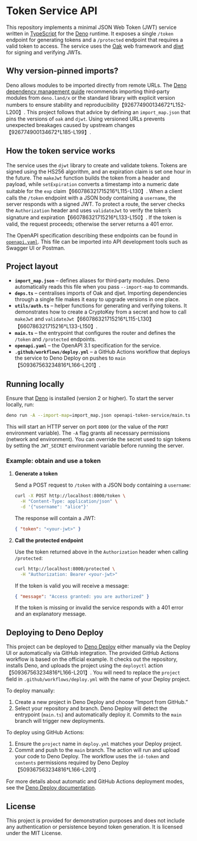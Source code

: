 # Token Service API

This repository implements a minimal JSON Web Token (JWT) service written in
[TypeScript](https://www.typescriptlang.org/) for the
[Deno](https://deno.com/) runtime.  It exposes a single `/token` endpoint
for generating tokens and a `/protected` endpoint that requires a valid
token to access.  The service uses the
[Oak](https://deno.land/x/oak) web framework and
[djwt](https://deno.land/x/djwt) for signing and verifying JWTs.

## Why version‑pinned imports?

Deno allows modules to be imported directly from remote URLs.  The
[Deno dependency management guide](https://www.kevincunningham.co.uk/posts/intro-to-jsr)
recommends importing third‑party modules from `deno.land/x` or the
standard library with explicit version numbers to ensure stability and
reproducibility【926774900134672†L152-L200】.  This project follows that
advice by defining an `import_map.json` that pins the versions of
`oak` and `djwt`.  Using versioned URLs prevents unexpected
breakages caused by upstream changes【926774900134672†L185-L199】.

## How the token service works

The service uses the `djwt` library to create and validate tokens.
Tokens are signed using the HS256 algorithm, and an expiration claim
is set one hour in the future.  The `makeJwt` function builds the
token from a header and payload, while `setExpiration` converts a
timestamp into a numeric date suitable for the `exp` claim【660786321715216†L115-L130】.
When a client calls the `/token` endpoint with a JSON body containing
a `username`, the server responds with a signed JWT.  To protect a
route, the server checks the `Authorization` header and uses
`validateJwt` to verify the token’s signature and expiration【660786321715216†L133-L150】.
If the token is valid, the request proceeds; otherwise the server
returns a 401 error.

The OpenAPI specification describing these endpoints can be found in
[`openapi.yaml`](./openapi.yaml).  This file can be imported into API
development tools such as Swagger UI or Postman.

## Project layout

- **`import_map.json`** – defines aliases for third‑party modules.  Deno
  automatically reads this file when you pass `--import-map` to
  commands.
- **`deps.ts`** – centralises imports of Oak and djwt.  Importing
  dependencies through a single file makes it easy to upgrade
  versions in one place.
- **`utils/auth.ts`** – helper functions for generating and verifying
  tokens.  It demonstrates how to create a CryptoKey from a secret
  and how to call `makeJwt` and `validateJwt`【660786321715216†L115-L130】【660786321715216†L133-L150】.
- **`main.ts`** – the entrypoint that configures the router and
  defines the `/token` and `/protected` endpoints.
- **`openapi.yaml`** – the OpenAPI 3.1 specification for the
  service.
- **`.github/workflows/deploy.yml`** – a GitHub Actions workflow that
  deploys the service to Deno Deploy on pushes to `main`【509367563234816†L166-L201】.

## Running locally

Ensure that [Deno](https://deno.com/) is installed (version 2 or
higher).  To start the server locally, run:

```sh
deno run -A --import-map=import_map.json openapi-token-service/main.ts
```

This will start an HTTP server on port `8000` (or the value of the
`PORT` environment variable).  The `-A` flag grants all necessary
permissions (network and environment).  You can override the secret
used to sign tokens by setting the `JWT_SECRET` environment variable
before running the server.

### Example: obtain and use a token

1. **Generate a token**

   Send a POST request to `/token` with a JSON body containing a
   `username`:

   ```sh
   curl -X POST http://localhost:8000/token \
     -H "Content-Type: application/json" \
     -d '{"username": "alice"}'
   ```

   The response will contain a JWT:

   ```json
   { "token": "<your-jwt>" }
   ```

2. **Call the protected endpoint**

   Use the token returned above in the `Authorization` header when
   calling `/protected`:

   ```sh
   curl http://localhost:8000/protected \
     -H "Authorization: Bearer <your-jwt>"
   ```

   If the token is valid you will receive a message:

   ```json
   { "message": "Access granted: you are authorized" }
   ```

   If the token is missing or invalid the service responds with a
   401 error and an explanatory message.

## Deploying to Deno Deploy

This project can be deployed to [Deno Deploy](https://deno.com/deploy)
either manually via the Deploy UI or automatically via GitHub
integration.  The provided GitHub Actions workflow is based on the
official example.  It checks out the repository, installs Deno, and
uploads the project using the `deployctl` action【509367563234816†L166-L201】.  You
will need to replace the `project` field in
`.github/workflows/deploy.yml` with the name of your Deploy project.

To deploy manually:

1. Create a new project in Deno Deploy and choose “Import from
   GitHub.”
2. Select your repository and branch.  Deno Deploy will detect the
   entrypoint (`main.ts`) and automatically deploy it.  Commits to
   the `main` branch will trigger new deployments.

To deploy using GitHub Actions:

1. Ensure the `project` name in `deploy.yml` matches your Deploy
   project.
2. Commit and push to the `main` branch.  The action will run and
   upload your code to Deno Deploy.  The workflow uses the
   `id‑token` and `contents` permissions required by Deno Deploy【509367563234816†L166-L201】.

For more details about automatic and GitHub Actions deployment modes,
see the [Deno Deploy documentation](https://docs.deno.com/deploy/manual/ci_github).

## License

This project is provided for demonstration purposes and does not
include any authentication or persistence beyond token generation.  It
is licensed under the MIT License.